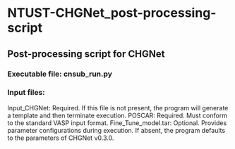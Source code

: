 # NTUST-CHGNet_post-processing-script
## Post-processing script for CHGNet

### Executable file: cnsub_run.py
### Input files:
Input_CHGNet: Required. If this file is not present, the program will generate a template and then terminate execution.
POSCAR: Required. Must conform to the standard VASP input format.
Fine_Tune_model.tar: Optional. Provides parameter configurations during execution. If absent, the program defaults to the parameters of CHGNet v0.3.0.
